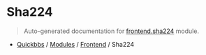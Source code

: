 # Sha224

> Auto-generated documentation for [frontend.sha224](blob/master/frontend/sha224.py) module.

- [Quickbbs](../README.md#quickbbs-index) / [Modules](../MODULES.md#quickbbs-modules) / [Frontend](index.md#frontend) / Sha224
